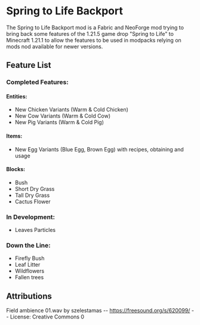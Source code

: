 # Spring to Life Backport

The Spring to Life Backport mod is a Fabric and NeoForge mod trying to bring back some features of the 1.21.5 game
drop "Spring to Life" to Minecraft 1.21.1 to allow the features to be used in modpacks relying on mods nod available for
newer versions.

## Feature List

### Completed Features:

#### Entities:
- New Chicken Variants (Warm & Cold Chicken)
- New Cow Variants (Warm & Cold Cow)
- New Pig Variants (Warm & Cold Pig)

#### Items:
- New Egg Variants (Blue Egg, Brown Egg) with recipes, obtaining and usage

#### Blocks:
- Bush
- Short Dry Grass
- Tall Dry Grass
- Cactus Flower

### In Development:
- Leaves Particles

### Down the Line:
- Firefly Bush
- Leaf Litter
- Wildflowers
- Fallen trees

## Attributions
Field ambience 01.wav by szelestamas -- https://freesound.org/s/620099/ -- License: Creative Commons 0